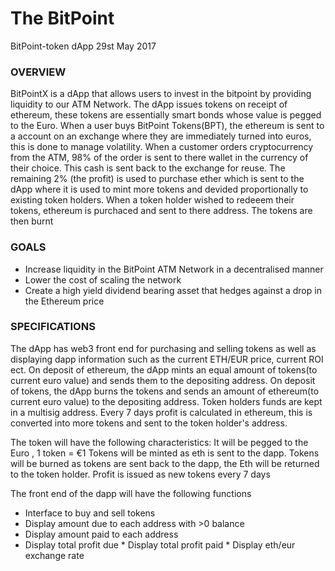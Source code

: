 # The BitPoint 

BitPoint-token dApp 29st May 2017

### OVERVIEW

BitPointX is a dApp that allows users to invest in the bitpoint by providing liquidity to our ATM Network. The dApp issues tokens on receipt of ethereum, these tokens are essentially smart bonds whose value is pegged to the Euro. When a user buys BitPoint Tokens(BPT), the ethereum is sent to a account on an exchange where they are immediately turned into euros, this is done to manage volatility. When a customer orders cryptocurrency from the ATM, 98% of the order is sent to there wallet in the currency of their choice. This cash is sent back to the exchange for reuse. The remaining 2% (the profit) is used to purchase ether which is sent to the dApp where it is used to mint more tokens and devided proportionally to existing token holders. When a token holder wished to redeeem their tokens, ethereum is purchaced and sent to there address. The tokens are then burnt

### GOALS

* Increase liquidity in the BitPoint ATM Network in a decentralised manner
* Lower the cost of scaling the network
* Create a high yield dividend bearing asset that hedges against a drop in the Ethereum price

### SPECIFICATIONS

The dApp has web3 front end for purchasing and selling tokens as well as displaying dapp information such as the current ETH/EUR price, current ROI ect. On deposit of ethereum, the dApp mints an equal amount of tokens(to current euro value) and sends them to the depositing address. On deposit of tokens, the dApp burns the tokens and sends an amount of ethereum(to current euro value) to the depositing address. Token holders funds are kept in a multisig address. Every 7 days profit is calculated in ethereum, this is converted into more tokens and sent to the token holder's address.

The token will have the following characteristics: It will be pegged to the Euro , 1 token = €1 Tokens will be minted as eth is sent to the dapp. Tokens will be burned as tokens are sent back to the dapp, the Eth will be returned to the token holder. Profit is issued as new tokens every 7 days

The front end of the dapp will have the following functions 
* Interface to buy and sell tokens
* Display amount due to each address with >0 balance
* Display amount paid to each address
* Display total profit due * Display total profit paid * Display eth/eur exchange rate

